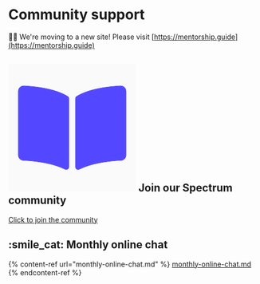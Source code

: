 # Community support

👋🏽 We're moving to a new site! Please visit [https://mentorship.guide](https://mentorship.guide)

## ![](../../.gitbook/assets/mentorship-logo-with-white-background.png) Join our Spectrum community

[Click to join the community](https://spectrum.chat/mentorship)

## :smile\_cat: Monthly online chat

{% content-ref url="monthly-online-chat.md" %}
[monthly-online-chat.md](monthly-online-chat.md)
{% endcontent-ref %}
